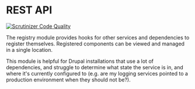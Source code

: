 # REST API

[![Scrutinizer Code Quality](https://scrutinizer-ci.com/g/mundanity/registry/badges/quality-score.png?b=master)](https://scrutinizer-ci.com/g/mundanity/registry/?branch=master)

The registry module provides hooks for other services and dependencies to register themselves. Registered components can be viewed and managed in a single location.

This module is helpful for Drupal installations that use a lot of dependencies, and struggle to determine what state the service is in, and where it's currently configured to (e.g. are my logging services pointed to a production environment when they should not be?). 
